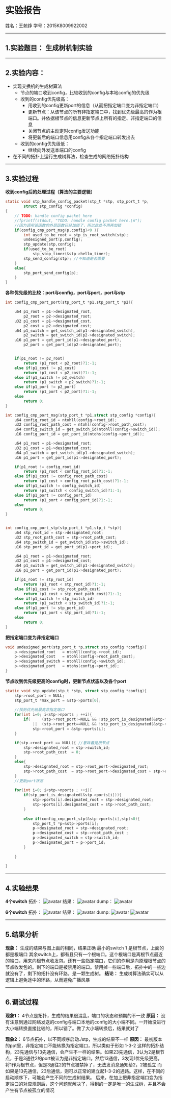 # 实验报告

姓名：王苑铮 学号：2015K8009922002
- - -
## 1.实验题目：  生成树机制实验
- - -
## 2.实验内容：
* 实现交换机的生成树算法
	* 节点的端口收到config，比较收到的config与本地config的优先级
    * 收到的config优先级高：
	  * 用收到的config更新port的信息（从而把指定端口变为非指定端口）
	  * 更新节点：从该节点的所有非指定端口中，找到优先级最高的作为根端口。并依据根节点的信息更新节点上所有的指定、非指定端口的信息
	  * 关闭节点的主动定时config发送功能
	  * 将更新后的端口信息用config从各个指定端口转发出去
	* 收到的config优先级低：
	  * 继续向外发送本端口的config
* 在不同的拓扑上运行生成树算法，检查生成的网络拓扑结构
- - - 
## 3.实验过程
**收到config后的处理过程（算法的主要逻辑）** 
```c
static void stp_handle_config_packet(stp_t *stp, stp_port_t *p,
		struct stp_config *config)
{
	// TODO: handle config packet here
	//fprintf(stdout, "TODO: handle config packet here.\n");
	//因为调用该函数的外层函数已经加锁了，所以此处不用再加锁
	if(config_cmp_port_msg(p,config)<0 ){
		int used_to_be_root = stp_is_root_switch(stp);
		undesigned_port(p,config);
		stp_update(stp,config);
		if(used_to_be_root)
			stp_stop_timer(&stp->hello_timer);
		stp_send_config(stp); //不知道是否需要
	}
	else{
		stp_port_send_config(p);
	}
}
```
**各种优先级的比较：port与config，port与port，port与stp**
```c
int config_cmp_port_port(stp_port_t *p1,stp_port_t *p2){

	u64 p1_root = p1->designated_root,
		p2_root = p2->designated_root;
	u32 p1_cost = p1->designated_cost,
		p2_cost = p2->designated_cost;
	u64 p1_switch = get_switch_id(p1->designated_switch),
		p2_switch = get_switch_id(p2->designated_switch);
	u16 p1_port = get_port_id(p1->designated_port),
		p2_port = get_port_id(p2->designated_port);


	if(p1_root != p2_root)
		return (p1_root < p2_root)?1:-1;
	else if(p1_cost != p2_cost)
		return (p1_cost < p2_cost)?1:-1;
	else if(p1_switch != p2_switch)
		return (p1_switch < p2_switch)?1:-1;
	else if(p1_port != p2_port)
		return (p1_port < p2_port)?1:-1;
	else
		return 0;
}

int config_cmp_port_msg(stp_port_t *p1,struct stp_config *config){
	u64 config_root_id = ntohll(config->root_id);
	u32 config_root_path_cost = ntohl(config->root_path_cost);
	u64 config_switch_id = get_switch_id(ntohll(config->switch_id));
	u16 config_port_id = get_port_id(ntohs(config->port_id));

	u64 p1_root = p1->designated_root;
	u32 p1_cost = p1->designated_cost;
	u64 p1_switch = get_switch_id(p1->designated_switch);
	u16 p1_port = get_port_id(p1->designated_port);

	if(p1_root != config_root_id)
		return (p1_root < config_root_id)?1:-1;
	else if(p1_cost != config_root_path_cost)
		return (p1_cost < config_root_path_cost)?1:-1;
	else if(p1_switch != config_switch_id)
		return (p1_switch < config_switch_id)?1:-1;
	else if(p1_port != config_port_id)
		return (p1_port < config_port_id)?1:-1;
	else
		return 0;
}


int config_cmp_port_stp(stp_port_t *p1,stp_t *stp){
	u64 stp_root_id = stp->designated_root;
	u32 stp_root_path_cost = stp->root_path_cost;
	u64 stp_switch_id = get_switch_id(stp->switch_id);
	u16 stp_port_id = get_port_id(p1->port_id);

	u64 p1_root = p1->designated_root;
	u32 p1_cost = p1->designated_cost;
	u64 p1_switch = get_switch_id(p1->designated_switch);
	u16 p1_port = get_port_id(p1->designated_port);

	if(p1_root != stp_root_id)
		return (p1_root < stp_root_id)?1:-1;
	else if(p1_cost != stp_root_path_cost)
		return (p1_cost < stp_root_path_cost)?1:-1;
	else if(p1_switch != stp_switch_id)
		return (p1_switch < stp_switch_id)?1:-1;
	else if(p1_port != stp_port_id)
		return (p1_port < stp_port_id)?1:-1;
	else
		return 0;
}

```
**把指定端口变为非指定端口**
```c
void undesigned_port(stp_port_t *p,struct stp_config *config){
	p->designated_root   = ntohll(config->root_id);
	p->designated_cost   = ntohl(config->root_path_cost);
	p->designated_switch = ntohll(config->switch_id);
	p->designated_port   = ntohs(config->port_id);
}
```
**节点收到优先级更高的config时，更新节点状态以及各个port**
```c
static void stp_update(stp_t *stp, struct stp_config *config){
	stp->root_port = NULL;
	stp_port_t *max_port = &stp->ports[0];
	
	//找到优先级最高非指定端口
	for(int i=0; i<stp->nports ; ++i){
		if(		(stp->root_port!=NULL && !stp_port_is_designated(&stp->ports[i]) && config_cmp_port_port(&stp->ports[i],stp->root_port) >0) \
			||  (stp->root_port==NULL && !stp_port_is_designated(&stp->ports[i])) )
			stp->root_port = &stp->ports[i];
	}

	if(stp->root_port == NULL){ //意味着是根节点
		stp->designated_root = stp->switch_id;
		stp->root_path_cost  = 0;
	}
	else{
		stp->designated_root = stp->root_port->designated_root;
		stp->root_path_cost  = stp->root_port->designated_cost + stp->root_port->path_cost;
	}
	//更新port状态
	
	for(int i=0; i<stp->nports ; ++i){
		if(stp_port_is_designated(&stp->ports[i])){
			stp->ports[i].designated_root = stp->designated_root;
			stp->ports[i].designated_cost = stp->root_path_cost;
		}
		
		else if(config_cmp_port_stp(&stp->ports[i],stp)<0){
			stp_port_t *p=&stp->ports[i];
			p->designated_root = stp->designated_root;
			p->designated_cost = stp->root_path_cost ;
			p->designated_switch = stp->switch_id;
			p->designated_port = p->port_id;
		}
		
	}
	
}

```
- - -
## 4.实验结果
**4个switch**
拓扑：
![avatar](./img/4topo.PNG)
结果：
![avatar](./img/正确4node.PNG)
dump：
![avatar](./img/4dump.PNG)


**6个switch**
拓扑：
![avatar](./img/6topo.PNG)
结果：
![avatar](./img/正确6node.PNG)
dump:
![avatar](./img/6dump_1.PNG)
![avatar](./img/6dump_2.PNG)

- - -
## 5.结果分析
**现象：**
生成的结果与图上画的相同，结果正确
最小的switch 1 是根节点，上面的都是根端口
其余switch上，都有且只有一个根端口。这个根端口是离根节点最近的端口，用来向根节点收发包。还有一些指定端口，它们的作用是向原理根节点的节点收发包的。剩下的端口是被禁用的端口。禁用掉一些端口后，拓扑中的一些边就没有了，剩下的拓扑没有环路，是一颗生成树。
**结论：**
生成树算法确实可以从逻辑上避免途中的环路，从而避免广播风暴
- - -
## 6.调试过程
**现象1：** 4节点是拓扑，生成的结果很混乱，端口的状态和预期的不一致
**原因：** 没有注意到通过网络发送的config与端口本地的config的大小端不同。一开始没进行大小端转换直接比较的，所以错了。做了大小端转换后，结果就对了

**现象2：** 6节点拓扑，以不同顺序启动./stp，生成的结果不一样
**原因：** 最初版本的ppt里，非指定端口不能转换为指定端口，所以类似于形如 1-3-2 这样的拓扑结构，23先通信与13先通信，会产生不一样的结果。如果23先通信，3认为2是根节点，于是3通往2的port被认为是非指定端口。然后13通信，3发现1优先级更高，将1作为根节点，但是3通往2的节点被禁掉了，无法发消息通知给2，2被孤立
而如果是13先通信，23后通信，则可以正常的建立起1-3-2的通路。这样，在不同的启动顺序下，可能会产生不同的生成树结果。
后来，在加上把非指定端口变为指定端口的对应规则后，这个问题就解决了，得到的一定是唯一的生成树，并且不会产生有节点被孤立的情况
